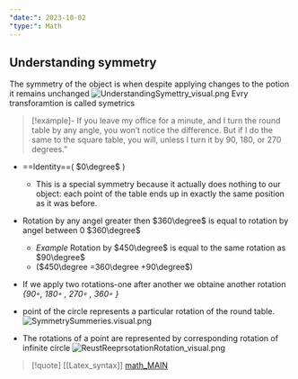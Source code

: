 ```yaml
---
"date:": 2023-10-02
"type:": Math
---
```

## Understanding symmetry 

The symmetry of the object is when despite applying changes to the potion it remains unchanged 
![UnderstandingSymettry_visual.png](/static/UnderstandingSymettry_visual.png)
Evry transforamtion is called symetrics 
>[!example]-
> If you leave my office for a minute, and I turn the round table by
any angle, you won’t notice the difference. 
But if I do the same to the square table, you will, unless I turn it by 90, 180, or 270 degrees.”


- ==Identity==( $0\degree$ )
	-  This is a special
	symmetry because it actually does nothing to our object: each point of the table ends up in exactly the same position as it was before.


- Rotation  by any angel greater then $360\degree$ is equal to rotation by angel between 0 $360\degree$
	- *Example* Rotation by $450\degree$ is equal to  the same rotation as $90\degree$ 
	- ($450\degree =360\degree +90\degree$)
- If we apply two rotations-one after another we obtaine another rotation 
	*{90◦, 180◦ , 270◦ , 360◦ }*
- point of the circle represents a particular rotation of the round table. 
![SymmetrySummeries.visual.png](/static/SymmetrySummeries.visual.png)

 - The rotations of a point  are represented by corresponding rotation of infinite circle 
	 ![ReustReeprsotationRotation_visual.png](/static/ReustReeprsotationRotation_visual.png)


>[!quote] [[Latex_syntax]] [math_MAIN](/math_MAIN.md)